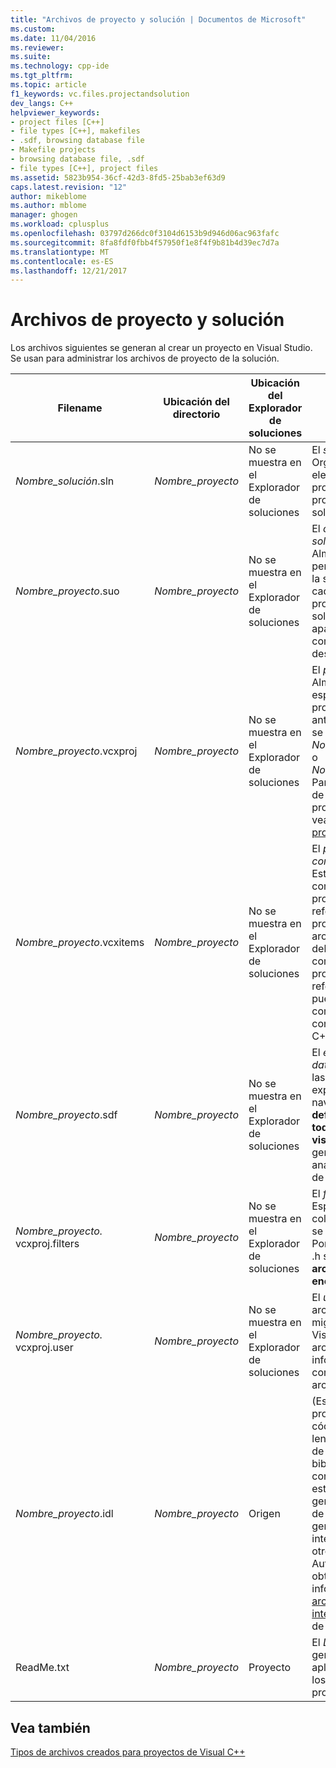 ```yaml
---
title: "Archivos de proyecto y solución | Documentos de Microsoft"
ms.custom: 
ms.date: 11/04/2016
ms.reviewer: 
ms.suite: 
ms.technology: cpp-ide
ms.tgt_pltfrm: 
ms.topic: article
f1_keywords: vc.files.projectandsolution
dev_langs: C++
helpviewer_keywords:
- project files [C++]
- file types [C++], makefiles
- .sdf, browsing database file
- Makefile projects
- browsing database file, .sdf
- file types [C++], project files
ms.assetid: 5823b954-36cf-42d3-8fd5-25bab3ef63d9
caps.latest.revision: "12"
author: mikeblome
ms.author: mblome
manager: ghogen
ms.workload: cplusplus
ms.openlocfilehash: 03797d266dc0f3104d6153b9d946d06ac963fafc
ms.sourcegitcommit: 8fa8fdf0fbb4f57950f1e8f4f9b81b4d39ec7d7a
ms.translationtype: MT
ms.contentlocale: es-ES
ms.lasthandoff: 12/21/2017
---
```

# <a name="project-and-solution-files"></a>Archivos de proyecto y solución
Los archivos siguientes se generan al crear un proyecto en Visual Studio. Se usan para administrar los archivos de proyecto de la solución.  
  
|Filename|Ubicación del directorio|Ubicación del Explorador de soluciones|Descripción|  
|--------------|------------------------|--------------------------------|-----------------|  
|*Nombre_solución*.sln|*Nombre_proyecto*|No se muestra en el Explorador de soluciones|El *solución* archivo. Organiza todos los elementos de un proyecto o varios proyectos en una solución.|  
|*Nombre_proyecto*.suo|*Nombre_proyecto*|No se muestra en el Explorador de soluciones|El *opciones de la solución* archivo. Almacena personalizaciones para la solución para que cada vez que se abra un proyecto o archivo en la solución, tenga la apariencia y el comportamiento deseados.|  
|*Nombre_proyecto*.vcxproj|*Nombre_proyecto*|No se muestra en el Explorador de soluciones|El *proyecto* archivo. Almacena información específica de cada proyecto. (En versiones anteriores, este archivo se denominaba *Nombre_proyecto*.vcproj o *Nombre_proyecto*.dsp.) Para obtener un ejemplo de un archivo de proyecto de Visual C++, vea [archivos de proyecto](../ide/project-files.md).|  
|*Nombre_proyecto*.vcxitems|*Nombre_proyecto*|No se muestra en el Explorador de soluciones|El *proyecto elementos compartidos* archivo. Este proyecto no se compila.  En su lugar, el proyecto puede hacer referencia a otro proyecto de C++, y sus archivos formará parte del proceso de compilación del proyecto que hace referencia. Esto se puede utilizar para compartir código común con los proyectos de C++ multiplataforma.|
|*Nombre_proyecto*.sdf|*Nombre_proyecto*|No se muestra en el Explorador de soluciones|El *examinar la base de datos* archivo. Admite las características de exploración y navegación como **ir a definición**, **buscar todas las referencias**, y **vista de clases**. Se genera mediante el análisis de los archivos de encabezado.|  
|*Nombre_proyecto.* vcxproj.filters|*Nombre_proyecto*|No se muestra en el Explorador de soluciones|El *filtros* archivo. Especifica dónde colocar un archivo que se agrega a la solución. Por ejemplo, un archivo .h se coloca en el **archivos de encabezado** nodo.|  
|*Nombre_proyecto.* vcxproj.user|*Nombre_proyecto*|No se muestra en el Explorador de soluciones|El *usuario migración* archivo. Después de migrar un proyecto de Visual Studio 2008, este archivo contiene la información que se convirtió desde un archivo .vsprops.|  
|*Nombre_proyecto*.idl|*Nombre_proyecto*|Origen|(Específico del proyecto) Contiene el código fuente del lenguaje de descripción de interfaz (IDL) de una biblioteca de tipos de control. Visual C++ usa este archivo para generar una biblioteca de tipos. La biblioteca generada expone la interfaz del control a otros clientes de Automation. Para obtener más información, consulte [archivo de definición de interfaz (IDL)](http://msdn.microsoft.com/library/windows/desktop/aa378712) del SDK de Windows.|  
|ReadMe.txt|*Nombre_proyecto*|Proyecto|El *Léame* archivo. Lo genera el asistente para aplicaciones y describe los archivos de un proyecto.|  
  
## <a name="see-also"></a>Vea también  
 [Tipos de archivos creados para proyectos de Visual C++](../ide/file-types-created-for-visual-cpp-projects.md)